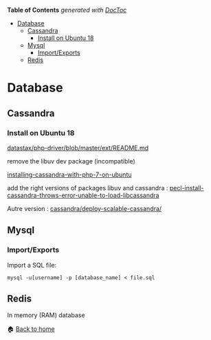 <!-- START doctoc generated TOC please keep comment here to allow auto update -->
<!-- DON'T EDIT THIS SECTION, INSTEAD RE-RUN doctoc TO UPDATE -->
**Table of Contents**  *generated with [DocToc](https://github.com/thlorenz/doctoc)*

- [Database](#database)
  - [Cassandra](#cassandra)
    - [Install on Ubuntu 18](#install-on-ubuntu-18)
  - [Mysql](#mysql)
    - [Import/Exports](#importexports)
  - [Redis](#redis)

<!-- END doctoc generated TOC please keep comment here to allow auto update -->

Database
======

Cassandra
------

### Install on Ubuntu 18

[datastax/php-driver/blob/master/ext/README.md](https://github.com/datastax/php-driver/blob/master/ext/README.md)

remove the libuv dev package (incompatible)

[installing-cassandra-with-php-7-on-ubuntu](https://www.jimwestergren.com/installing-cassandra-with-php-7-on-ubuntu)

add the right versions of packages libuv and cassandra : 
[pecl-install-cassandra-throws-error-unable-to-load-libcassandra](https://stackoverflow.com/questions/32997871/pecl-install-cassandra-throws-error-unable-to-load-libcassandra)

Autre version :
[cassandra/deploy-scalable-cassandra/](https://www.linode.com/docs/databases/cassandra/deploy-scalable-cassandra/)


Mysql
------

### Import/Exports

Import a SQL file:
```
mysql -u[username] -p [database_name] < file.sql
```



Redis
------

In memory (RAM) database


:house: [Back to home](../../)